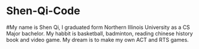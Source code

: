 # Shen-Qi-Code
#My name is Shen Qi, I graduated form Northern Illinois University as a CS Major bachelor. My habbit is basketball, badminton, reading chinese history book and video game. My dream is to make my own ACT and RTS games.
